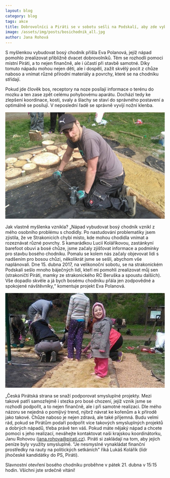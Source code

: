 ```yaml
---
layout: blog
category: blog
tags: akce
title: Dobrovolníci a Piráti se v sobotu sešli na Podskalí, aby zde vybudovali stezku pro bosé nohy
image: /assets/img/posts/bosichodnik_all.jpg
author: Jana Rohová
---
```


S myšlenkou vybudovat bosý chodník přišla Eva Polanová, jejíž nápad pomohlo zrealizovat přibližně dvacet dobrovolníků.
Těm se rozhodli pomoci místní Piráti, a to nejen finančně, ale i účastí při stavbě samotné.
Díky tomuto nápadu mohou nejen děti, ale i dospělí, zažít skvělý pocit z chůze naboso a vnímat různé přírodní materiály a povrchy, které se na chodníku střídají.


Pokud jde člověk bos, receptory na noze posílají informace o terénu do mozku a ten zase zpět celému pohybovému aparátu.
Dochází tedy ke zlepšení koordinace, kosti, svaly a šlachy se staví do správného postavení a optimálně se posilují.
V neposlední řadě se správně vyvíjí nožní klenba.

![lídr při práci](/assets/img/posts/bosichodnik_kolis.jpg)

Jak vlastně myšlenka vznikla? „Nápad vybudovat bosý chodník vznikl z mého osobního problému s chodidly.
Po nastudování problematiky jsem zjistila, že ve Strakonicích chybí místo, kde mohou chodidla vnímat a rozeznávat různé povrchy.
S kamarádkou Lucií Koláříkovou, zastánkyní barefoot obuvi a bosé chůze, jsme začaly zjišťovat informace a podmínky pro stavbu bosého chodníku.
Pomalu se kolem nás začaly objevovat lidi s nadšením pro bosou chůzi, několikrát jsme se sešli, abychom vše naplánovali.
Dne 15. dubna 2017, na velikonoční sobotu, se na strakonickém Podskalí sešlo mnoho báječných lidí, kteří mi pomohli zrealizovat můj sen (strakoničtí Piráti, mamky ze strakonického RC Beruška a spoustu dalších).
Vše dopadlo skvěle a já bych bosému chodníku přála jen zodpovědné a spokojené návštěvníky,“ komentuje projekt Eva Polanová.

![bosý chodník dělá radost i dětem](/assets/img/posts/bosichodnik_usmev.jpg)

„Česká Pirátská strana se snaží podporovat smysluplné projekty.
Mezi takové patří samozřejmě i stezka pro bosé chození, jejíž vznik jsme se rozhodli podpořit, a to nejen finančně, ale i při samotné realizaci.
Dle mého názoru se nejedná o pomíjivý trend, nýbrž návrat ke kořenům a k přírodě jako takové.
Chůze naboso je nejen zdravá, ale také příjemná.
Budu velmi rád, pokud se Pirátům podaří podpořit více takových smysluplných projektů a dobrých nápadů, třeba právě ten váš.
Pokud máte nějaký nápad a chcete pomoci s jeho realizací, neváhejte kontaktovat naši krajskou koordinátorku, Janu Rohovou (jana.rohova@pirati.cz).
Piráti si zakládají na tom, aby jejich peníze byly využity smysluplně.
"Je nesmyslné vynakládat finanční prostředky na rauty na politických setkáních" říká Lukáš Kolářík (lídr jihočeské kandidátky do PS, Piráti).

Slavnostní otevření bosého chodníku proběhne v pátek 21. dubna v 15:15 hodin. Všichni jste srdečně vítáni!
